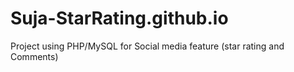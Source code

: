 # Suja-StarRating.github.io
Project using PHP/MySQL for Social media feature (star rating and Comments)
